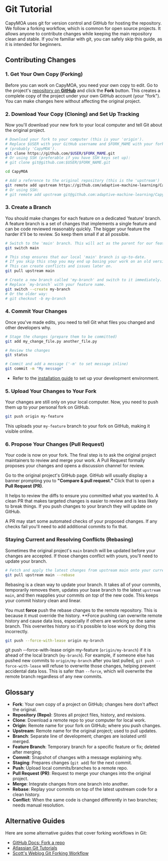 # Git Tutorial

CapyMOA uses git for version control and GitHub for hosting the repository. We follow a
forking workflow, which is common for open source projects. It allows anyone to
contribute changes while keeping the main repository clean and stable. If you're familiar
with git, you can safely skip this guide, as it is intended for beginners.

## Contributing Changes

### 1. Get Your Own Copy (Forking)

Before you can work on CapyMOA, you need your own copy to edit. Go to the project's
[repository on **GitHub**](https://github.com/adaptive-machine-learning/CapyMOA) and
click the **Fork** button. This creates a complete copy of the project under your own
GitHub account (your "fork"). You can make changes here without affecting the original
project.

### 2. Download Your Copy (Cloning) and Set Up Tracking
Now you'll download your new fork to your local computer and tell Git about the original
project. 
```bash
# Download your fork to your computer (this is your 'origin').
# Replace $USER with your GitHub username and $FORK_MAME with your fork name 
# (probably 'CapyMOA').
git clone https://github.com/$USER/$FORK_MAME.git
# Or using SSH (preferable if you have SSH keys set up):
# git clone git@github.com:$USER/$FORK_NAME.git

cd CapyMOA

# Add a reference to the original repository (this is the 'upstream')
git remote add upstream https://github.com/adaptive-machine-learning/CapyMOA.git
# Or using SSH:
# git remote add upstream git@github.com:adaptive-machine-learning/CapyMOA.git
```

### 3. Create a Branch
You should make changes for each feature on a dedicated 'feature' branch. A feature
branch is a set of changes that implements a single feature and can be code reviewed
reasonably quickly. The bigger your feature the harder it'll be to review. So keep them
small if at all possible.

```bash
# Switch to the 'main' branch. This will act as the parent for our feature.
git switch main

# This step ensures that our local 'main' branch is up-to-date.
# If you skip this step you may end up basing your work on an old version of the code.
# This can create conflicts and issues later on.
git pull upstream main

# Create a new branch called 'my-branch' and switch to it immediately.
# Replace `my-branch` with your feature name.
git switch --create my-branch
# Or the older way:
# git checkout -b my-branch
```

### 4. Commit Your Changes
Once you've made edits, you need to tell Git what files you changed and other developers
why.
```bash
# Stage the changes (prepare them to be committed)
git add my_change_file.py another_file.py

# Review the changes
git status

# Commit and add a message ('-m' to set message inline)
git commit -m "My message"
```

* Refer to the [installation guide](../installation.rst) to set up your development
  environment.

### 5. Upload Your Changes to Your Fork

Your changes are still only on your local computer. Now, you need to push them up to
your personal fork on GitHub. 
```bash
git push origin my-feature
```
This uploads your `my-feature` branch to your fork on GitHub, making it visible online.

### 6. Propose Your Changes (Pull Request)

Your code is now on your fork. The final step is to ask the original project maintainers
to review and merge your work. A Pull Request formally proposes your changes and opens a
discussion channel for review. 

Go to the original project's GitHub page. GitHub will usually display a banner prompting
you to **"Compare & pull request."** Click that to open a **Pull Request (PR)**. 

It helps to review the diffs to ensure you committed what you wanted to. A clean PR that
makes targeted changes is easier to review and is less likely to break things. If you
push changes to your branch they will update on GitHub.

A PR may start some automated checks of your proposed changes.  If any checks fail
you'll need to add additional commits to fix that.

### Staying Current and Resolving Conflicts (Rebasing)

Sometimes the original project's `main` branch will be updated before your changes are
accepted. If those changes conflict with yours, you'll need to update your branch.

```bash
# Fetch and apply the latest changes from upstream main onto your current branch
git pull upstream main --rebase
```
Rebasing is a clean way to update your branch. It takes all of your commits, temporarily
removes them, updates your base branch to the latest `upstream main`, and then reapplies
your commits _on top_ of the new code. This keeps your commit history clean and linear. 

You must **force** push the rebase changes to the remote repository. This is because it
must override the history. **Force pushing can overwrite remote history and cause data
loss, especially if others are working on the same branch. This overwrites history so
it's possible to lose work by doing this incorrectly.
```bash
git push --force-with-lease origin my-branch
```
git push --force-with-lease origin my-feature
(`origin/my-branch`) if it is ahead of the local branch (`my-branch`).
For example, if someone else has pushed new commits to `origin/my-branch` after you last
pulled, `git push --force-with-lease` will refuse to overwrite those changes, helping
prevent accidental data loss. This is safer than `--force`, which will overwrite the
remote branch regardless of any new commits.

## Glossary

- **Fork**: Your own copy of a project on GitHub; changes here don't affect the original.
- **Repository (Repo)**: Stores all project files, history, and revisions.
- **Clone**: Download a remote repo to your computer for local work.
- **Origin**: Remote name for your fork on GitHub; where you push changes.
- **Upstream**: Remote name for the original project; used to pull updates.
- **Branch**: Separate line of development; changes are isolated until merged.
- **Feature Branch**: Temporary branch for a specific feature or fix; deleted after merging.
- **Commit**: Snapshot of changes with a message explaining why.
- **Staging**: Prepares changes (`git add`) for the next commit.
- **Push**: Upload local commits/branches to a remote repo.
- **Pull Request (PR)**: Request to merge your changes into the original project.
- **Merge**: Integrate changes from one branch into another.
- **Rebase**: Replay your commits on top of the latest upstream code for a clean history.
- **Conflict**: When the same code is changed differently in two branches; needs manual resolution.

## Alternative Guides
Here are some alternative guides that cover forking workflows in Git:

- [GitHub Docs: Fork a repo](https://docs.github.com/en/get-started/quickstart/fork-a-repo)
- [Atlassian Git Tutorials](https://www.atlassian.com/git/tutorials/comparing-workflows/forking-workflow)
- [Scott's Weblog Git Forking Workflow](https://blog.scottlowe.org/2015/01/27/using-fork-branch-git-workflow/)
